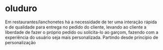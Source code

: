 # oluduro
Em restaurantes/lanchonetes há a necessidade de ter uma interação rápida e de qualidade para entrega no pedido do cliente, levando ao cliente a liberdade de fazer o próprio pedido ou solicita-lo ao garçom, fazendo com a experiência do usuário seja mais personalizada.
Partindo desde principio de personalização
